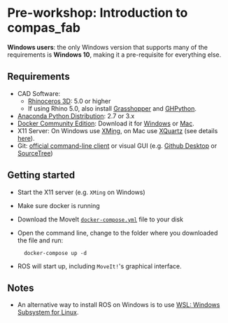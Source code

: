 # Pre-workshop: Introduction to compas_fab

**Windows users**: the only Windows version that supports many of the requirements is **Windows 10**, making it a pre-requisite for everything else.

## Requirements

* CAD Software:
    * [Rhinoceros 3D](https://www.rhino3d.com/): 5.0 or higher
    * If using Rhino 5.0, also install [Grasshopper](https://www.grasshopper3d.com/) and [GHPython](https://www.food4rhino.com/app/ghpython).
* [Anaconda Python Distribution](https://www.anaconda.com/download/): 2.7 or 3.x
* [Docker Community Edition](https://www.docker.com/get-started): Download it for [Windows](https://store.docker.com/editions/community/docker-ce-desktop-windows) or [Mac](https://store.docker.com/editions/community/docker-ce-desktop-mac).
* X11 Server: On Windows use [XMing](https://sourceforge.net/projects/xming/), on Mac use [XQuartz](https://www.xquartz.org/) (see details [here](https://medium.com/@mreichelt/how-to-show-x11-windows-within-docker-on-mac-50759f4b65cb)).
* Git: [official command-line client](https://git-scm.com/) or visual GUI (e.g. [Github Desktop](https://desktop.github.com/) or [SourceTree](https://www.sourcetreeapp.com/))

## Getting started

* Start the X11 server (e.g. `XMing` on Windows)
* Make sure docker is running
* Download the MoveIt [`docker-compose.yml`](https://github.com/gramaziokohler/compas_fab_preworkshop/blob/master/ros_systems/moveit/docker-compose.yml) file to your disk
* Open the command line, change to the folder where you downloaded the file and run:

        docker-compose up -d

* ROS will start up, including `MoveIt!`'s graphical interface.

## Notes

* An alternative way to install ROS on Windows is to use [WSL: Windows Subsystem for Linux](https://docs.microsoft.com/en-us/windows/wsl/install-win10).
